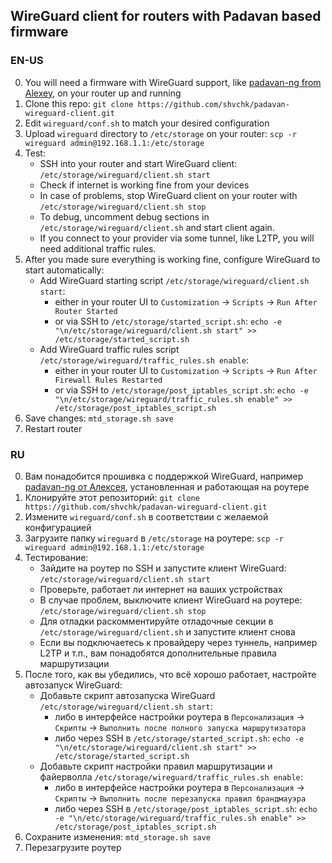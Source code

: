 ## WireGuard client for routers with Padavan based firmware

### EN-US

0. You will need a firmware with WireGuard support, like [padavan-ng from Alexey](https://gitlab.com/dm38/padavan-ng), on your router up and running
1. Clone this repo: `git clone https://github.com/shvchk/padavan-wireguard-client.git`
2. Edit `wireguard/conf.sh` to match your desired configuration
3. Upload `wireguard` directory to `/etc/storage` on your router: `scp -r wireguard admin@192.168.1.1:/etc/storage`
4. Test:
    - SSH into your router and start WireGuard client: `/etc/storage/wireguard/client.sh start`
    - Check if internet is working fine from your devices
    - In case of problems, stop WireGuard client on your router with `/etc/storage/wireguard/client.sh stop`
    - To debug, uncomment debug sections in `/etc/storage/wireguard/client.sh` and start client again.
    - If you connect to your provider via some tunnel, like L2TP, you will need additional traffic rules.
5. After you made sure everything is working fine, configure WireGuard to start automatically:
    - Add WireGuard starting script `/etc/storage/wireguard/client.sh start`:
      - either in your router UI to `Customization` → `Scripts` → `Run After Router Started`
      - or via SSH to `/etc/storage/started_script.sh`: `echo -e "\n/etc/storage/wireguard/client.sh start" >> /etc/storage/started_script.sh`
    - Add WireGuard traffic rules script `/etc/storage/wireguard/traffic_rules.sh enable`:
      - either in your router UI to `Customization` → `Scripts` → `Run After Firewall Rules Restarted`
      - or via SSH to `/etc/storage/post_iptables_script.sh`: `echo -e "\n/etc/storage/wireguard/traffic_rules.sh enable" >> /etc/storage/post_iptables_script.sh`
6. Save changes: `mtd_storage.sh save`
7. Restart router

### RU

0. Вам понадобится прошивка с поддержкой WireGuard, например [padavan-ng от Алексея](https://gitlab.com/dm38/padavan-ng), установленная и работающая на роутере
1. Клонируйте этот репозиторий: `git clone https://github.com/shvchk/padavan-wireguard-client.git`
2. Измените `wireguard/conf.sh` в соответствии с желаемой конфигурацией
3. Загрузите папку `wireguard` в `/etc/storage` на роутере: `scp -r wireguard admin@192.168.1.1:/etc/storage`
4. Тестирование:
    - Зайдите на роутер по SSH и запустите клиент WireGuard: `/etc/storage/wireguard/client.sh start`
    - Проверьте, работает ли интернет на ваших устройствах
    - В случае проблем, выключите клиент WireGuard на роутере: `/etc/storage/wireguard/client.sh stop`
    - Для отладки раскомментируйте отладочные секции в `/etc/storage/wireguard/client.sh` и запустите клиент снова
    - Если вы подключаетесь к провайдеру через туннель, например L2TP и т.п., вам понадобятся дополнительные правила маршрутизации
5. После того, как вы убедились, что всё хорошо работает, настройте автозапуск WireGuard:
    - Добавьте скрипт автозапуска WireGuard `/etc/storage/wireguard/client.sh start`:
      - либо в интерфейсе настройки роутера в `Персонализация` → `Скрипты` → `Выполнить после полного запуска маршрутизатора`
      - либо через SSH в `/etc/storage/started_script.sh`: `echo -e "\n/etc/storage/wireguard/client.sh start" >> /etc/storage/started_script.sh`
    - Добавьте скрипт настройки правил маршрутизации и файерволла `/etc/storage/wireguard/traffic_rules.sh enable`:
      - либо в интерфейсе настройки роутера в `Персонализация` → `Скрипты` → `Выполнить после перезапуска правил брандмауэра`
      - либо через SSH в `/etc/storage/post_iptables_script.sh`: `echo -e "\n/etc/storage/wireguard/traffic_rules.sh enable" >> /etc/storage/post_iptables_script.sh`
6. Сохраните изменения: `mtd_storage.sh save`
7. Перезагрузите роутер
